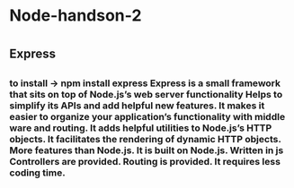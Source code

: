 <h1> Node-handson-2<h1/>
<h2>  Express <h2/>
<h3> to install -> npm install express Express is a small framework that sits on top of Node.js’s web server functionality Helps to simplify its APIs and add helpful new features. It makes it easier to organize your application’s functionality with middle ware and routing. It adds helpful utilities to Node.js’s HTTP objects. It facilitates the rendering of dynamic HTTP objects. More features than Node.js. It is built on Node.js. Written in js Controllers are provided. Routing is provided. It requires less coding time.<h3/>
